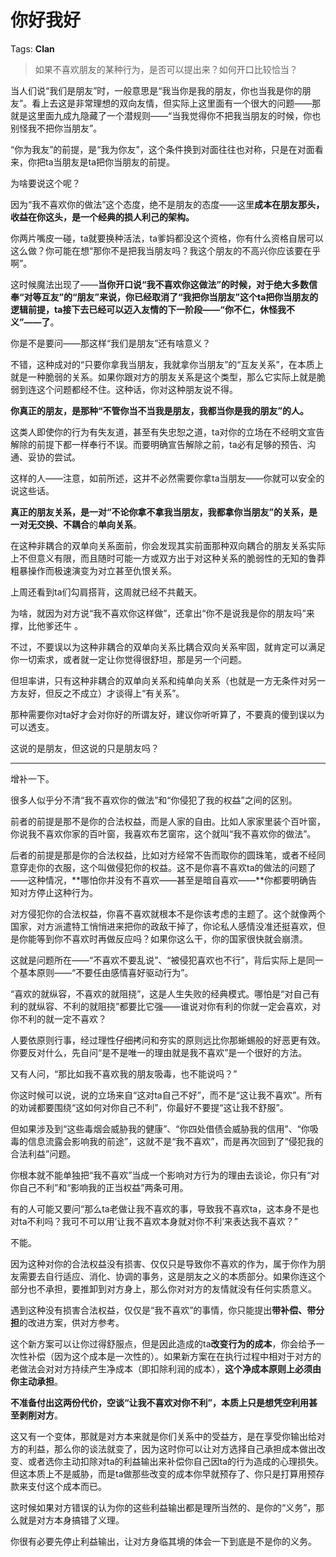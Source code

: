 # 你好我好

Tags: **Clan**

> 如果不喜欢朋友的某种行为，是否可以提出来？如何开口比较恰当？



当人们说“我们是朋友”时，一般意思是“我当你是我的朋友，你也当我是你的朋友”。看上去这是非常理想的双向友情，但实际上这里面有一个很大的问题——那就是这里面九成九隐藏了一个潜规则——“当我觉得你不把我当朋友的时候，你也别怪我不把你当朋友”。

“你为我友”的前提，是“我为你友”，这个条件换到对面往往也对称，只是在对面看来，你把ta当朋友是ta把你当朋友的前提。

为啥要说这个呢？

因为“我不喜欢你的做法”这个态度，绝不是朋友的态度——这里**成本在朋友那头，收益在你这头，是一个经典的损人利己的架构。**

你两片嘴皮一碰，ta就要换种活法，ta爹妈都没这个资格，你有什么资格自居可以这么做？你可能在想“那你不是把我当朋友吗？我这个朋友的不高兴你应该要在乎啊”。

这时候魔法出现了——**当你开口说“我不喜欢你这做法”的时候，对于绝大多数信奉“对等互友”的“朋友”来说，你已经取消了“我把你当朋友”这个ta把你当朋友的逻辑前提，ta接下去已经可以迈入友情的下一阶段——“你不仁，休怪我不义”——了**。

你是不是要问——那这样“我们是朋友”还有啥意义？

不错，这种成对的“只要你拿我当朋友，我就拿你当朋友”的“互友关系”，在本质上就是一种脆弱的关系。如果你跟对方的朋友关系是这个类型，那么它实际上就是脆弱到连这个问题都经不住。这种话，你对这种朋友说不得。

**你真正的朋友，是那种“不管你当不当我是朋友，我都当你是我的朋友”的人。**

这类人即使你的行为有失友道，甚至有失忠恕之道，ta对你的立场在不经明文宣告解除的前提下都一样奉行不误。而要明确宣告解除之前，ta必有足够的预告、沟通、妥协的尝试。

这样的人——注意，如前所述，这并不必然需要你拿ta当朋友——你就可以安全的说这些话。

**真正的朋友关系，是一对“不论你拿不拿我当朋友，我都拿你当朋友”的关系，**是**一对无交换、不耦合**的**单向关系**。

在这种非耦合的双单向关系面前，你会发现其实前面那种双向耦合的朋友关系实际上不但意义有限，而且随时可能一方或双方出于对这种关系的脆弱性的无知的鲁莽粗暴操作而极速演变为对立甚至仇恨关系。

上周还看到ta们勾肩搭背，这周就已经不共戴天。

为啥，就因为对方说“我不喜欢你这样做”，还拿出“你不是说我是你的朋友吗”来撑，比他爹还牛 。

不过，不要误以为这种非耦合的双单向关系比耦合双向关系牢固，就肯定可以满足你一切索求，或者就一定让你觉得很舒坦，那是另一个问题。

但坦率讲，只有这种非耦合的双单向关系和纯单向关系（也就是一方无条件对另一方友好，但反之不成立）才谈得上“有关系”。

那种需要你对ta好才会对你好的所谓友好，建议你听听算了，不要真的傻到误以为可以透支。

这说的是朋友，但这说的只是朋友吗？



---

增补一下。

很多人似乎分不清“我不喜欢你的做法”和“你侵犯了我的权益”之间的区别。

前者的前提是那不是你的合法权益，而是人家的自由。比如人家家里装个百叶窗，你说我不喜欢你家的百叶窗，我喜欢布艺窗帘，这个就叫“我不喜欢你的做法”。

后者的前提是那是你的合法权益，比如对方经常不告而取你的圆珠笔，或者不经同意穿走你的衣服，这个叫做侵犯你的权益。这不是你喜不喜欢ta的做法的问题了——这种情况，**哪怕你并没有不喜欢——甚至是暗自喜欢——**你都要明确告知对方停止这种行为。

对方侵犯你的合法权益，你喜不喜欢就根本不是你该考虑的主题了。这个就像两个国家，对方派遣特工悄悄进来把你的政敌干掉了，你论私人感情没准还挺喜欢，但是你能等到你不喜欢时再做反应吗？如果你这么干，你的国家很快就会崩溃。

这就是问题所在——“不喜欢不要乱说”、“被侵犯喜欢也不行”，背后实际上是同一个基本原则——“不要任由感情喜好驱动行为”。

“喜欢的就纵容，不喜欢的就阻挠”，这是人生失败的经典模式。哪怕是“对自己有利的就纵容、不利的就阻挠”都要比它强——谁说对你有利的你就一定会喜欢，对你不利的就一定不喜欢？

人要依原则行事，经过理性仔细拷问和夯实的原则远比你那蜥蜴般的好恶更有效。你要反对什么，先自问“是不是唯一的理由就是我不喜欢”是一个很好的方法。

  


又有人问，“那比如我不喜欢我的朋友吸毒，也不能说吗？”

你这时候可以说，说的立场来自“这对ta自己不好”，而不是“这让我不喜欢”。所有的劝诫都要围绕“这如何对你自己不利”，你最好不要提“这让我不舒服”。

但如果涉及到“这些毒烟会威胁我的健康”、“你四处借债会威胁我的信用”、“你吸毒的信息流露会影响我的前途”，这就不是“我不喜欢”，而是再次回到了“侵犯我的合法利益”问题。

你根本就不能单独把“我不喜欢”当成一个影响对方行为的理由去谈论，你只有“对你自己不利”和“影响我的正当权益”两条可用。

有的人可能又要问“那么ta老做让我不喜欢的事，导致我不喜欢ta，这本身不是也对ta不利吗？我可不可以用’让我不喜欢本身就对你不利’来表达我不喜欢？”

不能。

因为这种对你的合法权益没有损害、仅仅只是导致你不喜欢的作为，属于你作为朋友需要去自行适应、消化、协调的事务，这是朋友之义的本质部分。如果你连这个部分也不承担，要推卸到对方身上，那么你对对方的友情就没有任何实质意义。

遇到这种没有损害合法权益，仅仅是“我不喜欢”的事情，你只能提出**带补偿、带分担**的改进方案，供对方参考。

这个新方案可以让你过得舒服点，但是因此造成的ta**改变行为的成本**，你会给予一次性补偿（因为这个成本是一次性的）。如果新方案在在执行过程中相对于对方的老做法会对对方持续产生净成本（即扣除利润的成本），**这个净成本原则上必须由你主动承担**。

**不准备付出这两份代价，空谈“让我不喜欢对你不利”，本质上只是想凭空利用甚至剥削对方**。

  


这又有一个变体，那就是对方本来就是你们关系中的受益方，是在享受你输出给对方的利益，那么你的谈法就变了，因为这时你可以让对方选择自己承担成本做出改变、或者选你主动扣除对ta的利益输出来补偿你自己因ta的行为造成的心理损失。但这本质上不是威胁，而是ta做那些改变的成本你早就预存了、你只是打算用预存款来支付这个成本而已。

这时候如果对方错误的认为你的这些利益输出都是理所当然的、是你的“义务”，那么就是对方本身搞错了义理。

你很有必要先停止利益输出，让对方身临其境的体会一下到底是不是你的义务。



